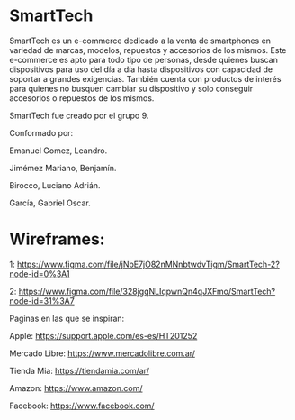# SmartTech
  SmartTech es un e-commerce dedicado a la venta de smartphones en variedad de marcas, modelos, repuestos y accesorios de los mismos.
  Este e-commerce es apto para todo tipo de personas, desde quienes buscan dispositivos para uso del día a día hasta dispositivos con capacidad de soportar a grandes exigencias. También cuenta con productos de interés para quienes no busquen cambiar su dispositivo y solo conseguir accesorios o repuestos de los mismos.
  
  SmartTech fue creado por el grupo 9.
  
  Conformado por:
  
  Emanuel Gomez, Leandro. 
  
  Jimémez Mariano, Benjamín.
  
  Birocco, Luciano Adrián.
  
  García, Gabriel Oscar. 
  
  
# Wireframes:

1: https://www.figma.com/file/jNbE7jO82nMNnbtwdvTigm/SmartTech-2?node-id=0%3A1

2: https://www.figma.com/file/328jgqNLIqpwnQn4qJXFmo/SmartTech?node-id=31%3A7

Paginas en las que se inspiran:

Apple: https://support.apple.com/es-es/HT201252

Mercado Libre: https://www.mercadolibre.com.ar/

Tienda Mia: https://tiendamia.com/ar/

Amazon: https://www.amazon.com/

Facebook: https://www.facebook.com/
